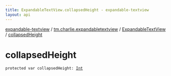```yaml
---
title: ExpandableTextView.collapsedHeight - expandable-textview
layout: api
---
```


<div class='api-docs-breadcrumbs'><a href="../../index.html">expandable-textview</a> / <a href="../index.html">tm.charlie.expandabletextview</a> / <a href="index.html">ExpandableTextView</a> / <a href=".">collapsedHeight</a></div>

# collapsedHeight

<div class="signature"><code><span class="keyword">protected</span> <span class="keyword">var </span><span class="identifier">collapsedHeight</span><span class="symbol">: </span><a href="https://kotlinlang.org/api/latest/jvm/stdlib/kotlin/-int/index.html"><span class="identifier">Int</span></a></code></div>
